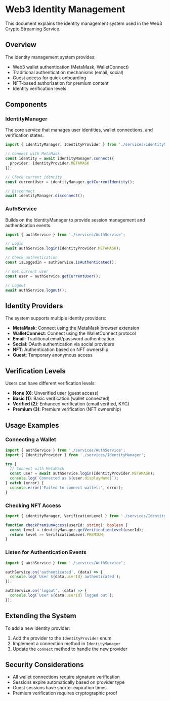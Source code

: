 # Web3 Identity Management

This document explains the identity management system used in the Web3 Crypto Streaming Service.

## Overview

The identity management system provides:

- Web3 wallet authentication (MetaMask, WalletConnect)
- Traditional authentication mechanisms (email, social)
- Guest access for quick onboarding
- NFT-based authorization for premium content
- Identity verification levels

## Components

### IdentityManager

The core service that manages user identities, wallet connections, and verification states.

```typescript
import { identityManager, IdentityProvider } from './services/IdentityManager';

// Connect with MetaMask
const identity = await identityManager.connect({
  provider: IdentityProvider.METAMASK
});

// Check current identity
const currentUser = identityManager.getCurrentIdentity();

// Disconnect
await identityManager.disconnect();
```

### AuthService

Builds on the IdentityManager to provide session management and authentication events.

```typescript
import { authService } from './services/AuthService';

// Login
await authService.login(IdentityProvider.METAMASK);

// Check authentication
const isLoggedIn = authService.isAuthenticated();

// Get current user
const user = authService.getCurrentUser();

// Logout
await authService.logout();
```

## Identity Providers

The system supports multiple identity providers:

- **MetaMask**: Connect using the MetaMask browser extension
- **WalletConnect**: Connect using the WalletConnect protocol
- **Email**: Traditional email/password authentication
- **Social**: OAuth authentication via social providers
- **NFT**: Authentication based on NFT ownership
- **Guest**: Temporary anonymous access

## Verification Levels

Users can have different verification levels:

- **None (0)**: Unverified user (guest access)
- **Basic (1)**: Basic verification (wallet connected)
- **Verified (2)**: Enhanced verification (email verified, KYC)
- **Premium (3)**: Premium verification (NFT ownership)

## Usage Examples

### Connecting a Wallet

```typescript
import { authService } from './services/AuthService';
import { IdentityProvider } from './services/IdentityManager';

try {
  // Connect with MetaMask
  const user = await authService.login(IdentityProvider.METAMASK);
  console.log(`Connected as ${user.displayName}`);
} catch (error) {
  console.error('Failed to connect wallet:', error);
}
```

### Checking NFT Access

```typescript
import { identityManager, VerificationLevel } from './services/IdentityManager';

function checkPremiumAccess(userId: string): boolean {
  const level = identityManager.getVerificationLevel(userId);
  return level >= VerificationLevel.PREMIUM;
}
```

### Listen for Authentication Events

```typescript
import { authService } from './services/AuthService';

authService.on('authenticated', (data) => {
  console.log(`User ${data.userId} authenticated`);
});

authService.on('logout', (data) => {
  console.log(`User ${data.userId} logged out`);
});
```

## Extending the System

To add a new identity provider:

1. Add the provider to the `IdentityProvider` enum
2. Implement a connection method in `IdentityManager`
3. Update the `connect` method to handle the new provider

## Security Considerations

- All wallet connections require signature verification
- Sessions expire automatically based on provider type
- Guest sessions have shorter expiration times
- Premium verification requires cryptographic proof
